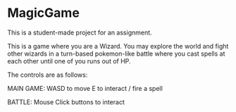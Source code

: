 # MagicGame

This is a student-made project for an assignment.

This is a game where you are a Wizard. You may explore the world and fight other wizards in a turn-based pokemon-like battle where you cast spells at each other until one of you runs out of HP.

The controls are as follows:

MAIN GAME:
WASD to move
E to interact / fire a spell

BATTLE:
Mouse Click buttons to interact
